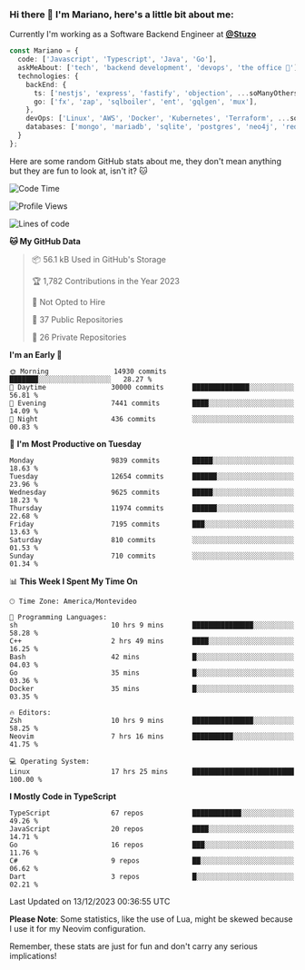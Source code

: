 ### Hi there 👋 I'm Mariano, here's a little bit about me:

Currently I'm working as a Software Backend Engineer at [**@Stuzo**](https://www.stuzo.com/)

```ts
const Mariano = {
  code: ['Javascript', 'Typescript', 'Java', 'Go'],
  askMeAbout: ['tech', 'backend development', 'devops', 'the office 💼'],
  technologies: {
    backEnd: {
      ts: ['nestjs', 'express', 'fastify', 'objection', ...soManyOthersFrameworks],
      go: ['fx', 'zap', 'sqlboiler', 'ent', 'gqlgen', 'mux'],
    },
    devOps: ['Linux', 'AWS', 'Docker', 'Kubernetes', 'Terraform', ...soManyOthersTools],
    databases: ['mongo', 'mariadb', 'sqlite', 'postgres', 'neo4j', 'redis', ...],
  }
};
```

Here are some random GitHub stats about me, they don't mean anything but they are fun to look at, isn't it? 🐱

<!--START_SECTION:waka-->
![Code Time](http://img.shields.io/badge/Code%20Time-1%2C437%20hrs%2059%20mins-blue)

![Profile Views](http://img.shields.io/badge/Profile%20Views-1-blue)

![Lines of code](https://img.shields.io/badge/From%20Hello%20World%20I%27ve%20Written-12.6%20million%20lines%20of%20code-blue)

**🐱 My GitHub Data** 

> 📦 56.1 kB Used in GitHub's Storage 
 > 
> 🏆 1,782 Contributions in the Year 2023
 > 
> 🚫 Not Opted to Hire
 > 
> 📜 37 Public Repositories 
 > 
> 🔑 26 Private Repositories 
 > 
**I'm an Early 🐤** 

```text
🌞 Morning                14930 commits       ███████░░░░░░░░░░░░░░░░░░   28.27 % 
🌆 Daytime                30000 commits       ██████████████░░░░░░░░░░░   56.81 % 
🌃 Evening                7441 commits        ████░░░░░░░░░░░░░░░░░░░░░   14.09 % 
🌙 Night                  436 commits         ░░░░░░░░░░░░░░░░░░░░░░░░░   00.83 % 
```
📅 **I'm Most Productive on Tuesday** 

```text
Monday                   9839 commits        █████░░░░░░░░░░░░░░░░░░░░   18.63 % 
Tuesday                  12654 commits       ██████░░░░░░░░░░░░░░░░░░░   23.96 % 
Wednesday                9625 commits        █████░░░░░░░░░░░░░░░░░░░░   18.23 % 
Thursday                 11974 commits       ██████░░░░░░░░░░░░░░░░░░░   22.68 % 
Friday                   7195 commits        ███░░░░░░░░░░░░░░░░░░░░░░   13.63 % 
Saturday                 810 commits         ░░░░░░░░░░░░░░░░░░░░░░░░░   01.53 % 
Sunday                   710 commits         ░░░░░░░░░░░░░░░░░░░░░░░░░   01.34 % 
```


📊 **This Week I Spent My Time On** 

```text
🕑︎ Time Zone: America/Montevideo

💬 Programming Languages: 
sh                       10 hrs 9 mins       ███████████████░░░░░░░░░░   58.28 % 
C++                      2 hrs 49 mins       ████░░░░░░░░░░░░░░░░░░░░░   16.25 % 
Bash                     42 mins             █░░░░░░░░░░░░░░░░░░░░░░░░   04.03 % 
Go                       35 mins             █░░░░░░░░░░░░░░░░░░░░░░░░   03.36 % 
Docker                   35 mins             █░░░░░░░░░░░░░░░░░░░░░░░░   03.35 % 

🔥 Editors: 
Zsh                      10 hrs 9 mins       ███████████████░░░░░░░░░░   58.25 % 
Neovim                   7 hrs 16 mins       ██████████░░░░░░░░░░░░░░░   41.75 % 

💻 Operating System: 
Linux                    17 hrs 25 mins      █████████████████████████   100.00 % 
```

**I Mostly Code in TypeScript** 

```text
TypeScript               67 repos            ████████████░░░░░░░░░░░░░   49.26 % 
JavaScript               20 repos            ████░░░░░░░░░░░░░░░░░░░░░   14.71 % 
Go                       16 repos            ███░░░░░░░░░░░░░░░░░░░░░░   11.76 % 
C#                       9 repos             ██░░░░░░░░░░░░░░░░░░░░░░░   06.62 % 
Dart                     3 repos             █░░░░░░░░░░░░░░░░░░░░░░░░   02.21 % 
```




 Last Updated on 13/12/2023 00:36:55 UTC
<!--END_SECTION:waka-->

**Please Note**: Some statistics, like the use of Lua, might be skewed because I use it for my Neovim configuration.

Remember, these stats are just for fun and don't carry any serious implications!
